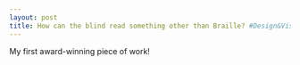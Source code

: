 ```yaml
---
layout: post
title: How can the blind read something other than Braille? #Design&Visual
---
```

My first award-winning piece of work!
